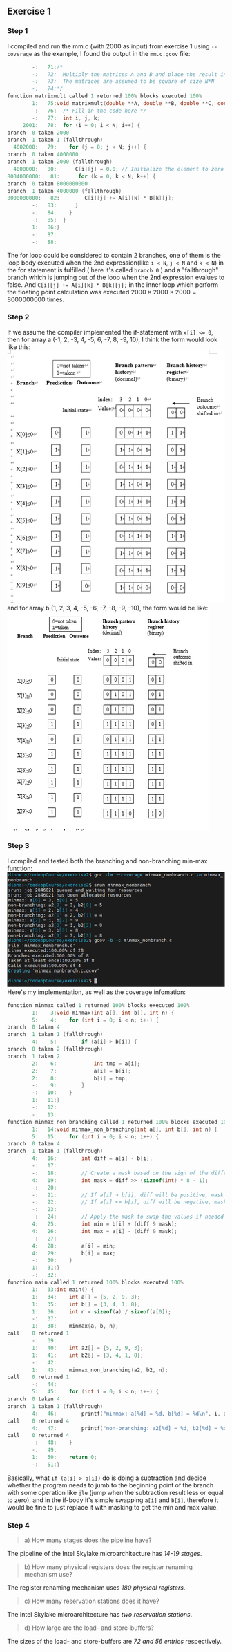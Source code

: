 ## Exercise 1  
  
### Step 1  
I compiled and run the mm.c (with 2000 as input) from exercise 1 using `--coverage` as the example, I found the output in the `mm.c.gcov` file:  
```c
        -:   71:/*
        -:   72:  Multiply the matrices A and B and place the result in C.
        -:   73:  The matrices are assumed to be square of size N*N
        -:   74:*/
function matrixmult called 1 returned 100% blocks executed 100%
        1:   75:void matrixmult(double **A, double **B, double **C, const int N) {
        -:   76:  /* Fill in the code here */
        -:   77:  int i, j, k;
     2001:   78:  for (i = 0; i < N; i++) {
branch  0 taken 2000
branch  1 taken 1 (fallthrough)
  4002000:   79:    for (j = 0; j < N; j++) {
branch  0 taken 4000000
branch  1 taken 2000 (fallthrough)
  4000000:   80:      C[i][j] = 0.0; // Initialize the element to zero
8004000000:   81:      for (k = 0; k < N; k++) {
branch  0 taken 8000000000
branch  1 taken 4000000 (fallthrough)
8000000000:   82:        C[i][j] += A[i][k] * B[k][j];
        -:   83:      }
        -:   84:    }
        -:   85:  }
        1:   86:}
        -:   87:
        -:   88:
```
The for loop could be considered to contain 2 branches, one of them is the loop body executed when the 2nd expression(like `i < N`, `j < N` and `k < N`) in the for statement is fulfilled ( here it's called `branch 0` ) and a "fallthrough" branch which is jumping out of the loop when the 2nd expression evalues to false. And `C[i][j] += A[i][k] * B[k][j];` in the inner loop which perform the floating point calculation was executed $2000 \times 2000 \times 2000 = 8000000000$ times.  

### Step 2  
If we assume the compiler implemented the if-statement with `x[i] <= 0`, then for array a (-1, 2, -3, 4, -5, 6, -7, 8, -9, 10), I think the form would look like this:  
![2-a-table](image.png)  
and for array b (1, 2, 3, 4, -5, -6, -7, -8, -9, -10), the form would be like:  
![2-b-table](image-1.png)  
  
### Step 3  
I compiled and tested both the branching and non-branching min-max function: 
![step3-minmax](image-2.png)  
Here's my implementation, as well as the coverage infomation:  
```c
function minmax called 1 returned 100% blocks executed 100%
        1:    3:void minmax(int a[], int b[], int n) {
        5:    4:    for (int i = 0; i < n; i++) {
branch  0 taken 4
branch  1 taken 1 (fallthrough)
        4:    5:        if (a[i] > b[i]) {
branch  0 taken 2 (fallthrough)
branch  1 taken 2
        2:    6:            int tmp = a[i];
        2:    7:            a[i] = b[i];
        2:    8:            b[i] = tmp;
        -:    9:        }
        -:   10:    }
        1:   11:}
        -:   12:
        -:   13:
function minmax_non_branching called 1 returned 100% blocks executed 100%
        1:   14:void minmax_non_branching(int a[], int b[], int n) {
        5:   15:    for (int i = 0; i < n; i++) {
branch  0 taken 4
branch  1 taken 1 (fallthrough)
        4:   16:        int diff = a[i] - b[i];
        -:   17:        
        -:   18:        // Create a mask based on the sign of the difference
        4:   19:        int mask = diff >> (sizeof(int) * 8 - 1);
        -:   20:        
        -:   21:        // If a[i] > b[i], diff will be positive, mask will be 0
        -:   22:        // If a[i] <= b[i], diff will be negative, mask will be -1
        -:   23:
        -:   24:        // Apply the mask to swap the values if needed without branching
        4:   25:        int min = b[i] + (diff & mask);
        4:   26:        int max = a[i] - (diff & mask);
        -:   27:        
        4:   28:        a[i] = min;
        4:   29:        b[i] = max;
        -:   30:    }
        1:   31:}
        -:   32:
function main called 1 returned 100% blocks executed 100%
        1:   33:int main() {
        1:   34:    int a[] = {5, 2, 9, 3};
        1:   35:    int b[] = {3, 4, 1, 8};
        1:   36:    int n = sizeof(a) / sizeof(a[0]);
        -:   37:
        1:   38:    minmax(a, b, n);
call    0 returned 1
        -:   39:
        1:   40:    int a2[] = {5, 2, 9, 3};
        1:   41:    int b2[] = {3, 4, 1, 8};
        -:   42:
        1:   43:    minmax_non_branching(a2, b2, n);
call    0 returned 1
        -:   44:
        5:   45:    for (int i = 0; i < n; i++) {
branch  0 taken 4
branch  1 taken 1 (fallthrough)
        4:   46:        printf("minmax: a[%d] = %d, b[%d] = %d\n", i, a[i], i, b[i]);
call    0 returned 4
        4:   47:        printf("non-branching: a2[%d] = %d, b2[%d] = %d\n", i, a2[i], i, b2[i]);
call    0 returned 4
        -:   48:    }
        -:   49:
        1:   50:    return 0;
        -:   51:}
```
Basically, what `if (a[i] > b[i])` do is doing a subtraction and decide whether the program needs to jumb to the beginning point of the branch with some operation like `jle` (jump when the subtraction result less or equal to zero), and in the if-body it's simple swapping `a[i]` and `b[i]`, therefore it would be fine to just replace it with masking to get the min and max value.  
  
### Step 4  
  
> a) How many stages does the pipeline have?  

The pipeline of the Intel Skylake microarchitecture has *14-19 stages*.

> b) How many physical registers does the register renaming mechanism use?  

The register renaming mechanism uses *180 physical registers*.

> c) How many reservation stations does it have?  

The Intel Skylake microarchitecture has *two reservation stations*.

> d) How large are the load- and store-buffers?  

The sizes of the load- and store-buffers are *72 and 56 entries* respectively.
